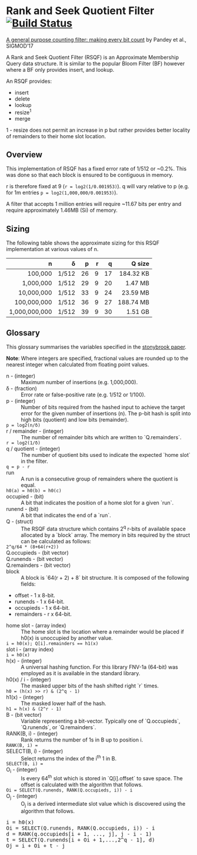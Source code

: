 # Rank and Seek Quotient Filter [![Build Status](https://travis-ci.org/nfisher/rsqf.svg?branch=master)](https://travis-ci.org/nfisher/rsqf)

[A general purpose counting filter: making every bit count](https://www3.cs.stonybrook.edu/~ppandey/files/p775-pandey.pdf) by Pandey et al., SIGMOD’17

A Rank and Seek Quotient Filter (RSQF) is an Approximate Membership Query data
structure. It is similar to the popular Bloom Filter (BF) however where a BF
only provides insert, and lookup.

An RSQF provides:

 * insert
 * delete
 * lookup
 * resize<sup>1</sup>
 * merge

1 - resize does not permit an increase in p but rather provides better locality of remainders to their home slot location.

## Overview

This implementation of RSQF has a fixed error rate of 1/512 or ~0.2%. This was
done so that each block is ensured to be contiguous in memory.

r is therefore fixed at 9 (`r = log2(1/0.001953)`). q will vary relative to p
(e.g. for 1m entries `p = log2(1,000,000/0.001953)`).

A filter that accepts 1 million entries will require ~11.67 bits per entry and
require approximately 1.46MB (Si) of memory.

## Sizing

The following table shows the approximate sizing for this RSQF implementation
at various values of n.

| n             | δ     | p    | r    | q    | Q size    |
| ------------: | ----: | ---: | ---: | ---: | --------: |
| 100,000       | 1/512 | 26   | 9    | 17   | 184.32 KB |
| 1,000,000     | 1/512 | 29   | 9    | 20   | 1.47 MB   |
| 10,000,000    | 1/512 | 33   | 9    | 24   | 23.59 MB  |
| 100,000,000   | 1/512 | 36   | 9    | 27   | 188.74 MB |
| 1,000,000,000 | 1/512 | 39   | 9    | 30   | 1.51 GB   |
 
## Glossary

This glossary summarises the variables specified in the [stonybrook paper](https://www3.cs.stonybrook.edu/~ppandey/files/p775-pandey.pdf).

**Note**: Where integers are specified, fractional values are rounded up to
the nearest integer when calculated from floating point values.

<dl>
<dt>n - (integer)</dt>
<dd>Maximum number of insertions (e.g. 1,000,000).</dd>

<dt>δ - (fraction)</dt>
<dd>Error rate or false-positive rate (e.g. 1/512 or 1/100).</dd>

<dt>p - (integer)</dt>
<dd>Number of bits required from the hashed input to achieve the target error
for the given number of insertions (n). The p-bit hash is split into high bits
(quotient) and low bits (remainder).</dd>
<code>p = log2(n/δ)</code>

<dt>r / remainder - (integer)</dt>
<dd>The number of remainder bits which are written to `Q.remainders`.</dd>
<code>r = log2(1/δ)</code>

<dt>q / quotient - (integer)</dt>
<dd>The number of quotient bits used to indicate the expected `home slot` in
the filter.</dd>
<code>q = p - r</code>

<dt>run</dt>
<dd>A run is a consecutive group of remainders where the quotient is
equal.</dd>
<code>h0(a) = h0(b) = h0(c)</code>

<dt>occupied - (bit)</dt>
<dd>A bit that indicates the position of a home slot for a given `run`.</dd>

<dt>runend - (bit)</dt>
<dd>A bit that indicates the end of a `run`.</dd>

<dt>Q - (struct)</dt>
<dd>The RSQF data structure which contains 2<sup>q</sup> r-bits of available
space allocated by a `block` array. The memory in bits required by the
struct can be calculated as follows:</dd>
<code>2^q/64 * (8+64(r+2))</code>

<dt>Q.occupieds - (bit vector)</dt>
<dd></dd>

<dt>Q.runends - (bit vector)</dt>
<dd></dd>

<dt>Q.remainders - (bit vector)</dt>
<dd></dd>

<dt>block</dt>
<dd>A block is `64(r + 2) + 8` bit structure. It is composed of the
following fields:
</dd>
<ul>
  <li>offset - 1 x 8-bit.
  <li>runends - 1 x 64-bit.
  <li>occupieds - 1 x 64-bit.
  <li>remainders - r x 64-bit.
</ul>

<dt>home slot - (array index)</dt>
<dd>The home slot is the location where a remainder would be placed if h0(x)
is unoccupied by another value.</dd>
<code>i = h0(x); Q[i].remainders == h1(x)</code>

<dt>slot i - (array index)</dt>
<code>i = h0(x)</code>

<dt>h(x) - (integer)</dt>
<dd>A universal hashing function. For this library FNV-1a (64-bit) was
employed as it is available in the standard library.</dd>

<dt>h0(x) / i - (integer)</dt>
<dd>The masked upper bits of the hash shifted right `r` times.</dd>
<code>h0 = (h(x) >> r) & (2^q - 1)</code>

<dt>h1(x) - (integer)</dt>
<dd>The masked lower half of the hash.</dd>
<code>h1 = h(x) & (2^r - 1)</code>

<dt>B - (bit vector)</dt>
<dd>Variable representing a bit-vector. Typically one of `Q.occupieds`,
`Q.runends`, or `Q.remainders`.</dd>

<dt>RANK(B, i) - (integer)</dt>
<dd>Rank returns the number of 1s in B up to position i.</dd>
<code>RANK(B, i) = </code>

<dt>SELECT(B, i) - (integer)</dt>
<dd>Select returns the index of the i<sup>th</sup> 1 in B.</dd>
<code>SELECT(B, i) = </code>

<dt>O<sub>i</sub> - (integer)</dt>
<dd>Is every 64<sup>th</sup> slot which is stored in `Q[i].offset` to save
space. The offset is calculated with the algorithm that follows.</dd>
<code>Oi = SELECT(Q.runends, RANK(Q.occupieds, i)) - i</code>

<dt>O<sub>j</sub> - (integer)</dt>
<dd>O<sub>j</sub> is a derived intermediate slot value which is discovered
using the algorithm that follows.</dd>
<pre>
i = h0(x)
Oi = SELECT(Q.runends, RANK(Q.occupieds, i)) - i
d = RANK(q.occupieds[i + 1, ..., j], j - i - 1)
t = SELECT(Q.runends[i + Oi + 1,...,2^q - 1], d)
Oj = i + Oi + t - j
</pre>
</dl>
